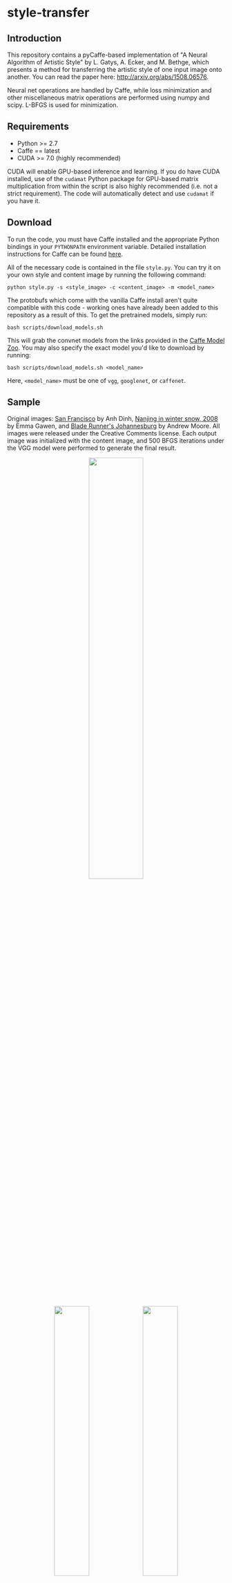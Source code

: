 # style-transfer

## Introduction

This repository contains a pyCaffe-based implementation of "A Neural Algorithm of Artistic Style" by L. Gatys, A. Ecker, and M. Bethge, which presents a method for transferring the artistic style of one input image onto another. You can read the paper here: http://arxiv.org/abs/1508.06576. 

Neural net operations are handled by Caffe, while loss minimization and other miscellaneous matrix operations are performed using numpy and scipy. L-BFGS is used for minimization.

## Requirements

 - Python >= 2.7
 - Caffe == latest
 - CUDA >= 7.0 (highly recommended)

CUDA will enable GPU-based inference and learning. If you do have CUDA installed, use of the `cudamat` Python package for GPU-based matrix multiplication from within the script is also highly recommended (i.e. not a strict requirement). The code will automatically detect and use `cudamat` if you have it.

## Download

To run the code, you must have Caffe installed and the appropriate Python bindings in your `PYTHONPATH` environment variable. Detailed installation instructions for Caffe can be found [here](http://caffe.berkeleyvision.org/installation.html).

All of the necessary code is contained in the file `style.py`. You can try it on your own style and content image by running the following command:

```
python style.py -s <style_image> -c <content_image> -m <model_name>
```

The protobufs which come with the vanilla Caffe install aren't quite compatible with this code - working ones have already been added to this repository as a result of this. To get the pretrained models, simply run:

```
bash scripts/download_models.sh
```

This will grab the convnet models from the links provided in the [Caffe Model Zoo](https://github.com/BVLC/caffe/wiki/Model-Zoo). You may also specify the exact model you'd like to download by running:

```
bash scripts/download_models.sh <model_name>
```

Here, `<model_name>` must be one of `vgg`, `googlenet`, or `caffenet`.

## Sample

Original images: [San Francisco](https://www.flickr.com/photos/anhgemus-photography/15377047497) by Anh Dinh, [Nanjing in winter snow, 2008](https://www.flickr.com/photos/emmajg/3199018106) by Emma Gawen, and [Blade Runner's Johannesburg](https://www.flickr.com/photos/andryn2006/19114016482) by Andrew Moore. All images were released under the Creative Comments license. Each output image was initialized with the content image, and 500 BFGS iterations under the VGG model were performed to generate the final result.

<p align="center">
<img src="https://raw.githubusercontent.com/fzliu/style-transfer/master/images/sgittarry_night.jpg" width="50%"/>
</p>
<p align="center">
<img src="https://raw.githubusercontent.com/fzliu/style-transfer/master/images/sanfrancisco.jpg" width="40%"/>
<img src="https://raw.githubusercontent.com/fzliu/style-transfer/master/images/starry_sanfrancisco.jpg" width="40%"/>
</p>
<p align="center">
<img src="https://raw.githubusercontent.com/fzliu/style-transfer/master/images/nanjing.jpg" width="40%"/>
<img src="https://raw.githubusercontent.com/fzliu/style-transfer/master/images/starry_nanjing.jpg" width="40%"/>
</p>
<p align="center">
<img src="https://raw.githubusercontent.com/fzliu/style-transfer/master/images/johannesburg.jpg" width="40%"/>
<img src="https://raw.githubusercontent.com/fzliu/style-transfer/master/images/starry_johannesburg.jpg" width="40%"/>
</p>

More examples coming soon.
